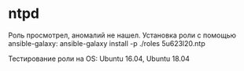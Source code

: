 # ntpd
Роль просмотрел, аномалий не нашел. 
Установка роли с помощью ansible-galaxy:
    ansible-galaxy install -p ./roles 5u623l20.ntp

Тестирование роли на OS: Ubuntu 16.04, Ubuntu 18.04

